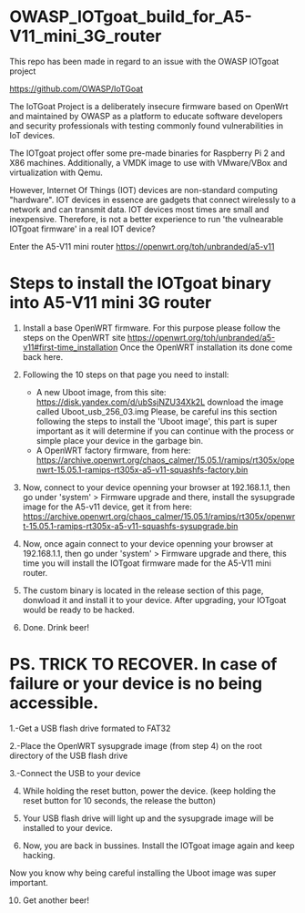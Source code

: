 # OWASP_IOTgoat_build_for_A5-V11_mini_3G_router



This repo has been made in regard to an issue with the OWASP IOTgoat project

https://github.com/OWASP/IoTGoat

The IoTGoat Project is a deliberately insecure firmware based on OpenWrt and maintained by OWASP as a platform to educate software developers and security professionals with testing commonly found vulnerabilities in IoT devices.

The IOTgoat project offer some pre-made binaries for Raspberry Pi 2 and X86 machines. Additionally, a VMDK image to use with VMware/VBox and virtualization with Qemu.

However, Internet Of Things (IOT) devices are non-standard computing "hardware". 
IOT devices in essence are gadgets that connect wirelessly to a network and can transmit data. IOT devices most times are small and inexpensive.
Therefore, is not a better experience to run 'the vulnearable IOTgoat firmware' in a real IOT device?

Enter the A5-V11 mini router 
https://openwrt.org/toh/unbranded/a5-v11




# Steps to install the IOTgoat binary into A5-V11 mini 3G router

1. Install a base OpenWRT firmware. For this purpose please follow the steps on the OpenWRT site https://openwrt.org/toh/unbranded/a5-v11#first-time_installation
   Once the OpenWRT installation its done come back here.
   
2. Following the 10 steps on that page you need to install:
   
   - A new Uboot image, from this site:
     https://disk.yandex.com/d/ubSsjNZU34Xk2L  download the image called Uboot_usb_256_03.img
     Please, be careful ins this section following the steps to install the 'Uboot image', this part is super important as it will determine if you can continue with the process or simple place your device in the garbage bin.
   - A OpenWRT factory firmware, from here:
     https://archive.openwrt.org/chaos_calmer/15.05.1/ramips/rt305x/openwrt-15.05.1-ramips-rt305x-a5-v11-squashfs-factory.bin

4. Now, connect to your device openning your browser at 192.168.1.1, then go under 'system' > Firmware upgrade and there, install the sysupgrade image for the A5-v11 device, get it from here:
   https://archive.openwrt.org/chaos_calmer/15.05.1/ramips/rt305x/openwrt-15.05.1-ramips-rt305x-a5-v11-squashfs-sysupgrade.bin
   
5. Now, once again connect to your device openning your browser at 192.168.1.1, then go under 'system' > Firmware upgrade and there, this time  you will install the IOTgoat firmware made for the A5-V11 mini router.

6. The custom binary is located in the release section of this page, donwload it and install it to your device. After upgrading, your IOTgoat would be ready to be hacked.

7.  Done. Drink beer!
          



# PS. TRICK TO RECOVER. In case of failure or your device is no being accessible.



1.-Get a USB flash drive formated to FAT32

2.-Place the OpenWRT sysupgrade image (from step 4) on the root directory of the USB flash drive

3.-Connect the USB to your device

4. While holding the reset button, power the device. (keep holding the reset button for 10 seconds, the release the button)
   
5. Your USB flash drive will light up and the sysupgrade image will be installed to your device.
   
6. Now, you are back in bussines. Install the IOTgoat image again and keep hacking.
 
Now you know why being careful installing the Uboot image was super important.

10. Get another beer!






